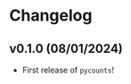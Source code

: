 # Changelog

<!--next-version-placeholder-->

## v0.1.0 (08/01/2024)

- First release of `pycounts`!